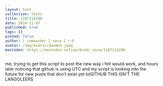 ```yaml
---
layout: toot
collection: toots
title: 1107214200
date: 2024-11-07
published: true
tags: []
pinned: false
author: ⸸ commander ░ nova ⸸ :~$
avatar: /img/avatar/daemon.jpeg
mastodon: https://mastodon.online/@cmdr_nova/1107214200
---
```


me, trying to get this script to post the new way i felt would work, and hours later noticing that github is using UTC and my script is looking into the future for new posts that don't exist yet lolGITHUB THIS ISN'T THE LANGOLEERS
